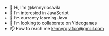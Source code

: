 - 👋 Hi, I’m @kennyriosavila
- 👀 I’m interested in JavaScript
- 🌱 I’m currently learning Java
- 💞️ I’m looking to collaborate on Videogames
- 📫 How to reach me kennyrgrafico@gmail.com

<!---
kennyriosavila/kennyriosavila is a ✨ special ✨ repository because its `README.md` (this file) appears on your GitHub profile.
You can click the Preview link to take a look at your changes.
--->
